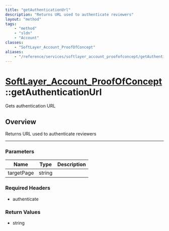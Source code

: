 ```yaml
---
title: "getAuthenticationUrl"
description: "Returns URL used to authenticate reviewers"
layout: "method"
tags:
    - "method"
    - "sldn"
    - "Account"
classes:
    - "SoftLayer_Account_ProofOfConcept"
aliases:
    - "/reference/services/softlayer_account_proofofconcept/getAuthenticationUrl"
---
```

# [SoftLayer_Account_ProofOfConcept](/reference/services/SoftLayer_Account_ProofOfConcept)::getAuthenticationUrl

Gets authentication URL


## Overview 
Returns URL used to authenticate reviewers 

-----

### Parameters 
|Name | Type | Description |
| --- | --- | --- |
|targetPage| string| |


### Required Headers
* authenticate


### Return Values
* string




